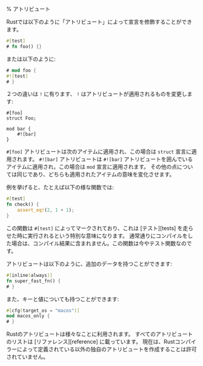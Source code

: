 % アトリビュート
<!-- % Attributes -->

<!-- Declarations can be annotated with ‘attributes’ in Rust. They look like this: -->
Rustでは以下のように「アトリビュート」によって宣言を修飾することができます。

```rust
#[test]
# fn foo() {}
```

<!-- or like this: -->
または以下のように:

```rust
# mod foo {
#![test]
# }
```

<!-- The difference between the two is the `!`, which changes what the attribute  -->
<!-- applies to: -->
２つの違いは `!` に有ります、 `!` はアトリビュートが適用されるものを変更します:

```rust,ignore
#[foo]
struct Foo;

mod bar {
    #![bar]
}
```

<!-- The `#[foo]` attribute applies to the next item, which is the `struct` -->
<!-- declaration. The `#![bar]` attribute applies to the item enclosing it, which is -->
<!-- the `mod` declaration. Otherwise, they’re the same. Both change the meaning of -->
<!-- the item they’re attached to somehow. -->
`#[foo]` アトリビュートは次のアイテムに適用され、この場合は `struct` 宣言に適用されます。
`#![bar]` アトリビュートは `#![bar]` アトリビュートを囲んでいるアイテムに適用され，この場合は `mod` 宣言に適用されます。
その他の点については同じであり、どちらも適用されたアイテムの意味を変化させます。



<!-- For example, consider a function like this: -->
例を挙げると、たとえば以下の様な関数では:

```rust
#[test]
fn check() {
    assert_eq!(2, 1 + 1);
}
```

<!-- It is marked with `#[test]`. This means it’s special: when you run -->
<!-- [tests][tests], this function will execute. When you compile as usual, it won’t -->
<!-- even be included. This function is now a test function. -->
この関数は `#[test]` によってマークされており、これは [テスト][tests] を走らせた時に実行されるという特別な意味になります。
通常通りにコンパイルをした場合は、コンパイル結果に含まれません。この関数は今やテスト関数なのです。

[テスト]: testing.html

<!-- Attributes may also have additional data: -->
アトリビュートは以下のように、追加のデータを持つことができます:

```rust
#[inline(always)]
fn super_fast_fn() {
# }
```

<!-- Or even keys and values: -->
また、キーと値についても持つことができます:

```rust
#[cfg(target_os = "macos")]
mod macos_only {
# }
```

<!-- Rust attributes are used for a number of different things. There is a full list -->
<!-- of attributes [in the reference][reference]. Currently, you are not allowed to -->
<!-- create your own attributes, the Rust compiler defines them. -->
Rustのアトリビュートは様々なことに利用されます。
すべてのアトリビュートのリストは [リファレンス][reference] に載っています。
現在は、Rustコンパイラーによって定義されている以外の独自のアトリビュートを作成することは許可されていません。

[リファレンス]: ../reference.html#attributes
